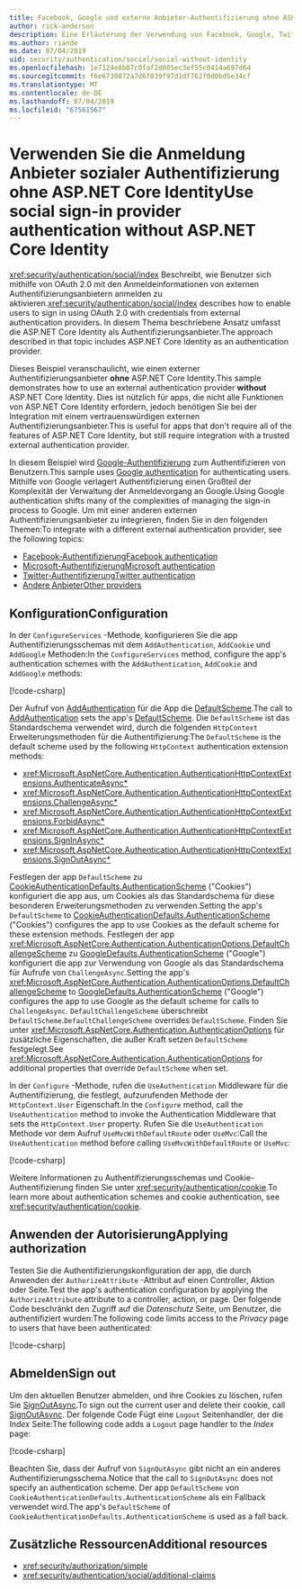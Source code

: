 ```yaml
---
title: Facebook, Google und externe Anbieter-Authentifizierung ohne ASP.NET Core Identity
author: rick-anderson
description: Eine Erläuterung der Verwendung von Facebook, Google, Twitter, Benutzer usw.-Kontoauthentifizierung ohne ASP.NET Core Identity.
ms.author: riande
ms.date: 07/04/2019
uid: security/authentication/social/social-without-identity
ms.openlocfilehash: 1e7124e8b07c0faf2d005ec3ef55c0414a697d64
ms.sourcegitcommit: f6e6730872a7d6f039f97d1df762f0d0bd5e34cf
ms.translationtype: MT
ms.contentlocale: de-DE
ms.lasthandoff: 07/04/2019
ms.locfileid: "67561567"
---
```

# <a name="use-social-sign-in-provider-authentication-without-aspnet-core-identity"></a><span data-ttu-id="bd918-103">Verwenden Sie die Anmeldung Anbieter sozialer Authentifizierung ohne ASP.NET Core Identity</span><span class="sxs-lookup"><span data-stu-id="bd918-103">Use social sign-in provider authentication without ASP.NET Core Identity</span></span>

<span data-ttu-id="bd918-104"><xref:security/authentication/social/index> Beschreibt, wie Benutzer sich mithilfe von OAuth 2.0 mit den Anmeldeinformationen von externen Authentifizierungsanbietern anmelden zu aktivieren.</span><span class="sxs-lookup"><span data-stu-id="bd918-104"><xref:security/authentication/social/index> describes how to enable users to sign in using OAuth 2.0 with credentials from external authentication providers.</span></span> <span data-ttu-id="bd918-105">In diesem Thema beschriebene Ansatz umfasst die ASP.NET Core Identity als Authentifizierungsanbieter.</span><span class="sxs-lookup"><span data-stu-id="bd918-105">The approach described in that topic includes ASP.NET Core Identity as an authentication provider.</span></span>

<span data-ttu-id="bd918-106">Dieses Beispiel veranschaulicht, wie einen externer Authentifizierungsanbieter **ohne** ASP.NET Core Identity.</span><span class="sxs-lookup"><span data-stu-id="bd918-106">This sample demonstrates how to use an external authentication provider **without** ASP.NET Core Identity.</span></span> <span data-ttu-id="bd918-107">Dies ist nützlich für apps, die nicht alle Funktionen von ASP.NET Core Identity erfordern, jedoch benötigen Sie bei der Integration mit einem vertrauenswürdigen externen Authentifizierungsanbieter.</span><span class="sxs-lookup"><span data-stu-id="bd918-107">This is useful for apps that don't require all of the features of ASP.NET Core Identity, but still require integration with a trusted external authentication provider.</span></span>

<span data-ttu-id="bd918-108">In diesem Beispiel wird [Google-Authentifizierung](xref:security/authentication/google-logins) zum Authentifizieren von Benutzern.</span><span class="sxs-lookup"><span data-stu-id="bd918-108">This sample uses [Google authentication](xref:security/authentication/google-logins) for authenticating users.</span></span> <span data-ttu-id="bd918-109">Mithilfe von Google verlagert Authentifizierung einen Großteil der Komplexität der Verwaltung der Anmeldevorgang an Google.</span><span class="sxs-lookup"><span data-stu-id="bd918-109">Using Google authentication shifts many of the complexities of managing the sign-in process to Google.</span></span> <span data-ttu-id="bd918-110">Um mit einer anderen externen Authentifizierungsanbieter zu integrieren, finden Sie in den folgenden Themen:</span><span class="sxs-lookup"><span data-stu-id="bd918-110">To integrate with a different external authentication provider, see the following topics:</span></span>

* [<span data-ttu-id="bd918-111">Facebook-Authentifizierung</span><span class="sxs-lookup"><span data-stu-id="bd918-111">Facebook authentication</span></span>](xref:security/authentication/facebook-logins)
* [<span data-ttu-id="bd918-112">Microsoft-Authentifizierung</span><span class="sxs-lookup"><span data-stu-id="bd918-112">Microsoft authentication</span></span>](xref:security/authentication/microsoft-logins)
* [<span data-ttu-id="bd918-113">Twitter-Authentifizierung</span><span class="sxs-lookup"><span data-stu-id="bd918-113">Twitter authentication</span></span>](xref:security/authentication/twitter-logins)
* [<span data-ttu-id="bd918-114">Andere Anbieter</span><span class="sxs-lookup"><span data-stu-id="bd918-114">Other providers</span></span>](xref:security/authentication/otherlogins)

## <a name="configuration"></a><span data-ttu-id="bd918-115">Konfiguration</span><span class="sxs-lookup"><span data-stu-id="bd918-115">Configuration</span></span>

<span data-ttu-id="bd918-116">In der `ConfigureServices` -Methode, konfigurieren Sie die app Authentifizierungsschemas mit dem `AddAuthentication`, `AddCookie` und `AddGoogle` Methoden:</span><span class="sxs-lookup"><span data-stu-id="bd918-116">In the `ConfigureServices` method, configure the app's authentication schemes with the `AddAuthentication`, `AddCookie` and `AddGoogle` methods:</span></span>

[!code-csharp[](social-without-identity/sample/Startup.cs?name=snippet1)]

<span data-ttu-id="bd918-117">Der Aufruf von [AddAuthentication](/dotnet/api/microsoft.extensions.dependencyinjection.authenticationservicecollectionextensions.addauthentication#Microsoft_Extensions_DependencyInjection_AuthenticationServiceCollectionExtensions_AddAuthentication_Microsoft_Extensions_DependencyInjection_IServiceCollection_System_Action_Microsoft_AspNetCore_Authentication_AuthenticationOptions__) für die App die [DefaultScheme](xref:Microsoft.AspNetCore.Authentication.AuthenticationOptions.DefaultScheme).</span><span class="sxs-lookup"><span data-stu-id="bd918-117">The call to [AddAuthentication](/dotnet/api/microsoft.extensions.dependencyinjection.authenticationservicecollectionextensions.addauthentication#Microsoft_Extensions_DependencyInjection_AuthenticationServiceCollectionExtensions_AddAuthentication_Microsoft_Extensions_DependencyInjection_IServiceCollection_System_Action_Microsoft_AspNetCore_Authentication_AuthenticationOptions__) sets the app's [DefaultScheme](xref:Microsoft.AspNetCore.Authentication.AuthenticationOptions.DefaultScheme).</span></span> <span data-ttu-id="bd918-118">Die `DefaultScheme` ist das Standardschema verwendet wird, durch die folgenden `HttpContext` Erweiterungsmethoden für die Authentifizierung:</span><span class="sxs-lookup"><span data-stu-id="bd918-118">The `DefaultScheme` is the default scheme used by the following `HttpContext` authentication extension methods:</span></span>

* <xref:Microsoft.AspNetCore.Authentication.AuthenticationHttpContextExtensions.AuthenticateAsync*>
* <xref:Microsoft.AspNetCore.Authentication.AuthenticationHttpContextExtensions.ChallengeAsync*>
* <xref:Microsoft.AspNetCore.Authentication.AuthenticationHttpContextExtensions.ForbidAsync*>
* <xref:Microsoft.AspNetCore.Authentication.AuthenticationHttpContextExtensions.SignInAsync*>
* <xref:Microsoft.AspNetCore.Authentication.AuthenticationHttpContextExtensions.SignOutAsync*>

<span data-ttu-id="bd918-119">Festlegen der app `DefaultScheme` zu [CookieAuthenticationDefaults.AuthenticationScheme](xref:Microsoft.AspNetCore.Authentication.Cookies.CookieAuthenticationDefaults.AuthenticationScheme) ("Cookies") konfiguriert die app aus, um Cookies als das Standardschema für diese besonderen Erweiterungsmethoden zu verwenden.</span><span class="sxs-lookup"><span data-stu-id="bd918-119">Setting the app's `DefaultScheme` to [CookieAuthenticationDefaults.AuthenticationScheme](xref:Microsoft.AspNetCore.Authentication.Cookies.CookieAuthenticationDefaults.AuthenticationScheme) ("Cookies") configures the app to use Cookies as the default scheme for these extension methods.</span></span> <span data-ttu-id="bd918-120">Festlegen der app <xref:Microsoft.AspNetCore.Authentication.AuthenticationOptions.DefaultChallengeScheme> zu [GoogleDefaults.AuthenticationScheme](xref:Microsoft.AspNetCore.Authentication.Google.GoogleDefaults.AuthenticationScheme) ("Google") konfiguriert die app zur Verwendung von Google als das Standardschema für Aufrufe von `ChallengeAsync`.</span><span class="sxs-lookup"><span data-stu-id="bd918-120">Setting the app's <xref:Microsoft.AspNetCore.Authentication.AuthenticationOptions.DefaultChallengeScheme> to [GoogleDefaults.AuthenticationScheme](xref:Microsoft.AspNetCore.Authentication.Google.GoogleDefaults.AuthenticationScheme) ("Google") configures the app to use Google as the default scheme for calls to `ChallengeAsync`.</span></span> <span data-ttu-id="bd918-121">`DefaultChallengeScheme` überschreibt `DefaultScheme`.</span><span class="sxs-lookup"><span data-stu-id="bd918-121">`DefaultChallengeScheme` overrides `DefaultScheme`.</span></span> <span data-ttu-id="bd918-122">Finden Sie unter <xref:Microsoft.AspNetCore.Authentication.AuthenticationOptions> für zusätzliche Eigenschaften, die außer Kraft setzen `DefaultScheme` festgelegt.</span><span class="sxs-lookup"><span data-stu-id="bd918-122">See <xref:Microsoft.AspNetCore.Authentication.AuthenticationOptions> for additional properties that override `DefaultScheme` when set.</span></span>

<span data-ttu-id="bd918-123">In der `Configure` -Methode, rufen die `UseAuthentication` Middleware für die Authentifizierung, die festlegt, aufzurufenden Methode der `HttpContext.User` Eigenschaft.</span><span class="sxs-lookup"><span data-stu-id="bd918-123">In the `Configure` method, call the `UseAuthentication` method to invoke the Authentication Middleware that sets the `HttpContext.User` property.</span></span> <span data-ttu-id="bd918-124">Rufen Sie die `UseAuthentication` Methode vor dem Aufruf `UseMvcWithDefaultRoute` oder `UseMvc`:</span><span class="sxs-lookup"><span data-stu-id="bd918-124">Call the `UseAuthentication` method before calling `UseMvcWithDefaultRoute` or `UseMvc`:</span></span>

[!code-csharp[](social-without-identity/sample/Startup.cs?name=snippet2)]

<span data-ttu-id="bd918-125">Weitere Informationen zu Authentifizierungsschemas und Cookie-Authentifizierung finden Sie unter <xref:security/authentication/cookie>.</span><span class="sxs-lookup"><span data-stu-id="bd918-125">To learn more about authentication schemes and cookie authentication, see <xref:security/authentication/cookie>.</span></span>

## <a name="applying-authorization"></a><span data-ttu-id="bd918-126">Anwenden der Autorisierung</span><span class="sxs-lookup"><span data-stu-id="bd918-126">Applying authorization</span></span>

<span data-ttu-id="bd918-127">Testen Sie die Authentifizierungskonfiguration der app, die durch Anwenden der `AuthorizeAttribute` -Attribut auf einen Controller, Aktion oder Seite.</span><span class="sxs-lookup"><span data-stu-id="bd918-127">Test the app's authentication configuration by applying the `AuthorizeAttribute` attribute to a controller, action, or page.</span></span> <span data-ttu-id="bd918-128">Der folgende Code beschränkt den Zugriff auf die *Datenschutz* Seite, um Benutzer, die authentifiziert wurden:</span><span class="sxs-lookup"><span data-stu-id="bd918-128">The following code limits access to the *Privacy* page to users that have been authenticated:</span></span>

[!code-csharp[](social-without-identity/sample/Pages/Privacy.cshtml.cs?name=snippet&highlight=1)]

## <a name="sign-out"></a><span data-ttu-id="bd918-129">Abmelden</span><span class="sxs-lookup"><span data-stu-id="bd918-129">Sign out</span></span>

<span data-ttu-id="bd918-130">Um den aktuellen Benutzer abmelden, und ihre Cookies zu löschen, rufen Sie [SignOutAsync](/dotnet/api/microsoft.aspnetcore.authentication.authenticationhttpcontextextensions.signoutasync?view=aspnetcore-2.0).</span><span class="sxs-lookup"><span data-stu-id="bd918-130">To sign out the current user and delete their cookie, call [SignOutAsync](/dotnet/api/microsoft.aspnetcore.authentication.authenticationhttpcontextextensions.signoutasync?view=aspnetcore-2.0).</span></span> <span data-ttu-id="bd918-131">Der folgende Code Fügt eine `Logout` Seitenhandler, der die *Index* Seite:</span><span class="sxs-lookup"><span data-stu-id="bd918-131">The following code adds a `Logout` page handler to the *Index* page:</span></span>

[!code-csharp[](social-without-identity/sample/Pages/Index.cshtml.cs?name=snippet&highlight=7-11)]

<span data-ttu-id="bd918-132">Beachten Sie, dass der Aufruf von `SignOutAsync` gibt nicht an ein anderes Authentifizierungsschema.</span><span class="sxs-lookup"><span data-stu-id="bd918-132">Notice that the call to `SignOutAsync` does not specify an authentication scheme.</span></span> <span data-ttu-id="bd918-133">Der app `DefaultScheme` von `CookieAuthenticationDefaults.AuthenticationScheme` als ein Fallback verwendet wird.</span><span class="sxs-lookup"><span data-stu-id="bd918-133">The app's `DefaultScheme` of `CookieAuthenticationDefaults.AuthenticationScheme` is used as a fall back.</span></span>

## <a name="additional-resources"></a><span data-ttu-id="bd918-134">Zusätzliche Ressourcen</span><span class="sxs-lookup"><span data-stu-id="bd918-134">Additional resources</span></span>

* <xref:security/authorization/simple>
* <xref:security/authentication/social/additional-claims>
